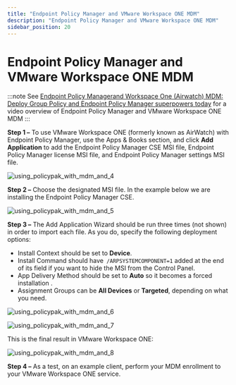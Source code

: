 ```yaml
---
title: "Endpoint Policy Manager and VMware Workspace ONE MDM"
description: "Endpoint Policy Manager and VMware Workspace ONE MDM"
sidebar_position: 20
---
```


# Endpoint Policy Manager and VMware Workspace ONE MDM

:::note
See
[Endpoint Policy Managerand Workspace One (Airwatch) MDM: Deploy Group Policy and Endpoint Policy Manager superpowers today](/docs/endpointpolicymanager/deliverymethods/mdm/videos/gettingstarted/workspaceone.md)
for a video overview of Endpoint Policy Manager and VMware Workspace ONE MDM
:::


**Step 1 –** To use VMware Workspace ONE (formerly known as AirWatch) with Endpoint Policy Manager,
use the Apps & Books section, and click **Add Application** to add the Endpoint Policy Manager CSE
MSI file, Endpoint Policy Manager license MSI file, and Endpoint Policy Manager settings MSI file.

![using_policypak_with_mdm_and_4](/images/endpointpolicymanager/mdm/service/using_endpointpolicymanager_with_mdm_and_4.webp)

**Step 2 –** Choose the designated MSI file. In the example below we are installing the Endpoint
Policy Manager CSE.

![using_policypak_with_mdm_and_5](/images/endpointpolicymanager/mdm/service/using_endpointpolicymanager_with_mdm_and_5.webp)

**Step 3 –** The Add Application Wizard should be run three times (not shown) in order to import
each file. As you do, specify the following deployment options:

- Install Context should be set to **Device**.
- Install Command should have` /ARPSYSTEMCOMPONENT=1` added at the end of its field if you want to
  hide the MSI from the Control Panel.
- App Delivery Method should be set to **Auto** so it becomes a forced installation .
- Assignment Groups can be **All Devices** or **Targeted**, depending on what you need.

![using_policypak_with_mdm_and_6](/images/endpointpolicymanager/mdm/service/using_endpointpolicymanager_with_mdm_and_6.webp)

![using_policypak_with_mdm_and_7](/images/endpointpolicymanager/mdm/service/using_endpointpolicymanager_with_mdm_and_7.webp)

This is the final result in VMware Workspace ONE:

![using_policypak_with_mdm_and_8](/images/endpointpolicymanager/mdm/service/using_endpointpolicymanager_with_mdm_and_8.webp)

**Step 4 –** As a test, on an example client, perform your MDM enrollment to your VMware Workspace
ONE service.
